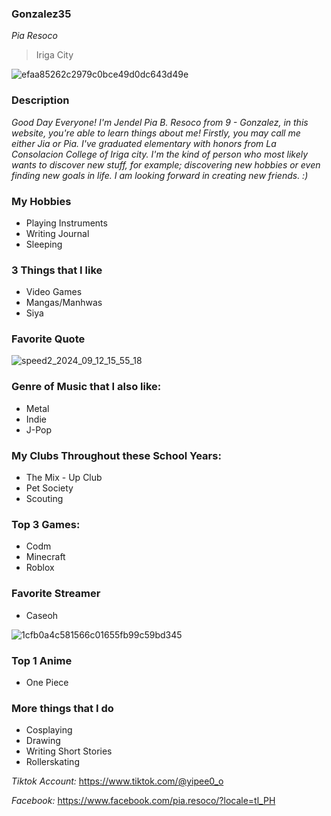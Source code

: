 ### Gonzalez35
*Pia Resoco*
> Iriga City

![efaa85262c2979c0bce49d0dc643d49e](https://github.com/user-attachments/assets/5e1c700a-d7f0-442d-9aeb-cbc0e4021dd6)

### **Description**
*Good Day Everyone! I'm Jendel Pia B. Resoco from 9 - Gonzalez, in this website, you're able to learn things about me! Firstly, you may call me either Jia or Pia. I've graduated elementary with honors from La Consolacion College of Iriga city. I'm the kind of person who most likely wants to discover new stuff, for example; discovering new hobbies or even finding new goals in life. I am looking forward in creating new friends. :)*


### My Hobbies
- Playing Instruments
- Writing Journal
- Sleeping


### 3 Things that I like
- Video Games
- Mangas/Manhwas
- Siya

### Favorite Quote
![speed2_2024_09_12_15_55_18](https://github.com/user-attachments/assets/f129562c-f2d2-41e9-be6a-0bae828620bb)



### Genre of Music that I also like:
- Metal
- Indie
- J-Pop

### My Clubs Throughout these School Years:
- The Mix - Up Club
- Pet Society
- Scouting

### Top 3 Games:
- Codm
- Minecraft
- Roblox

### **Favorite Streamer**
- Caseoh

![1cfb0a4c581566c01655fb99c59bd345](https://github.com/user-attachments/assets/d69469be-97f3-47a6-9211-7563b4dd4500)


### **Top 1 Anime**
- One Piece

### **More things that I do**
- Cosplaying
- Drawing
- Writing Short Stories
- Rollerskating
  

*Tiktok Account:* https://www.tiktok.com/@yipee0_o

*Facebook:* https://www.facebook.com/pia.resoco/?locale=tl_PH


